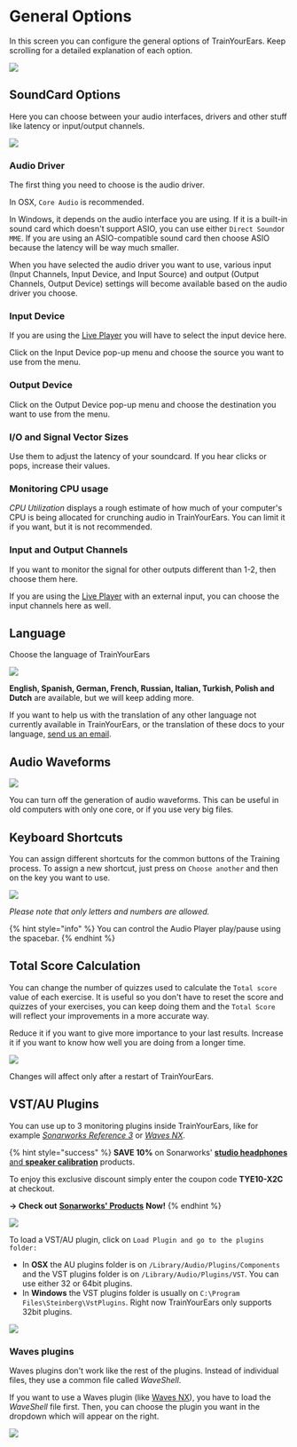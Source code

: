 # General Options

In this screen you can configure the general options of TrainYourEars. Keep scrolling for a detailed explanation of each option.

![](../.gitbook/assets/general-options.png)

## SoundCard Options

Here you can choose between your audio interfaces, drivers and other stuff like latency or input/output channels.

![](../.gitbook/assets/soundcard-options-2.png)

### Audio Driver

The first thing you need to choose is the audio driver.

In OSX, `Core Audio` is recommended.

In Windows, it depends on the audio interface you are using. If it is a built-in sound card which doesn't support ASIO, you can use either `Direct Sound`or `MME`. If you are using an ASIO-compatible sound card then choose ASIO because the latency will be way much smaller.

When you have selected the audio driver you want to use, various input \(Input Channels, Input Device, and Input Source\) and output \(Output Channels, Output Device\) settings will become available based on the audio driver you choose.

### Input Device

If you are using the [Live Player](../player/live.md) you will have to select the input device here.

Click on the Input Device pop-up menu and choose the source you want to use from the menu.

### Output Device

Click on the Output Device pop-up menu and choose the destination you want to use from the menu.

### I/O and Signal Vector Sizes

Use them to adjust the latency of your soundcard. If you hear clicks or pops, increase their values.

### Monitoring CPU usage

_CPU Utilization_ displays a rough estimate of how much of your computer's CPU is being allocated for crunching audio in TrainYourEars. You can limit it if you want, but it is not recommended.

### Input and Output Channels

If you want to monitor the signal for other outputs different than 1-2, then choose them here.

If you are using the [Live Player](../player/live.md) with an external input, you can choose the input channels here as well.

## Language

Choose the language of TrainYourEars

![](../.gitbook/assets/language.png)

**English, Spanish, German, French, Russian, Italian, Turkish, Polish and Dutch** are available, but we will keep adding more.

If you want to help us with the translation of any other language not currently available in TrainYourEars, or the translation of these docs to your language, [send us an email](https://www.trainyourears.com/contact/).

## Audio Waveforms

![](../.gitbook/assets/audio-waveform.png)

You can turn off the generation of audio waveforms. This can be useful in old computers with only one core, or if you use very big files.

## Keyboard Shortcuts

You can assign different shortcuts for the common buttons of the Training process. To assign a new shortcut, just press on `Choose another` and then on the key you want to use.

![](../.gitbook/assets/shortcuts-2.png)

_Please note that only letters and numbers are allowed._

{% hint style="info" %}
You can control the Audio Player play/pause using the spacebar.
{% endhint %}

## Total Score Calculation

You can change the number of quizzes used to calculate the `Total score` value of each exercise. It is useful so you don't have to reset the score and quizzes of your exercises, you can keep doing them and the `Total Score` will reflect your improvements in a more accurate way.

Reduce it if you want to give more importance to your last results. Increase it if you want to know how well you are doing from a longer time.

![](../.gitbook/assets/total-score-calculation.png)

Changes will affect only after a restart of TrainYourEars.

## VST/AU Plugins

You can use up to 3 monitoring plugins inside TrainYourEars, like for example [_Sonarworks Reference 3_](http://bit.ly/2wlCnd6) or [_Waves NX_](http://www.waves.com/plugins/nx).

{% hint style="success" %}
**SAVE 10%** on Sonarworks' [**studio headphones** and **speaker calibration**](http://bit.ly/2wlCnd6) products.

To enjoy this exclusive discount simply enter the coupon code **TYE10-X2C** at checkout.

**→ Check out** [**Sonarworks' Products**](http://bit.ly/2wlCnd6) **Now!**
{% endhint %}

![](../.gitbook/assets/tye-sonarworks-waves.png)

To load a VST/AU plugin, click on `Load Plugin and go to the plugins folder:`

* In **OSX** the AU plugins folder is on `/Library/Audio/Plugins/Components` and the VST plugins folder is on `/Library/Audio/Plugins/VST`. You can use either 32 or 64bit plugins.
* In **Windows** the VST plugins folder is usually on `C:\Program Files\Steinberg\VstPlugins`. Right now TrainYourEars only supports 32bit plugins.

![](../.gitbook/assets/plugin-folders.png)

### Waves plugins

Waves plugins don't work like the rest of the plugins. Instead of individual files, they use a common file called _WaveShell_.

If you want to use a Waves plugin \(like [Waves NX](http://www.waves.com/plugins/nx)\), you have to load the _WaveShell_ file first. Then, you can choose the plugin you want in the dropdown which will appear on the right.

![](../.gitbook/assets/waveshell.png)


